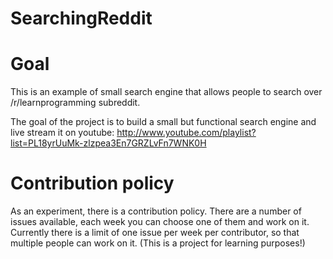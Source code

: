 SearchingReddit
===============

# Goal

This is an example of small search engine that allows people to search over /r/learnprogramming subreddit.

The goal of the project is to build a small but functional search engine and live stream it on youtube: http://www.youtube.com/playlist?list=PL18yrUuMk-zlzpea3En7GRZLvFn7WNK0H

# Contribution policy

As an experiment, there is a contribution policy. There are a number of issues available, each week you can choose one of them and work on it. Currently there is a limit of one issue per week per contributor, so that multiple people can work on it. (This is a project for learning purposes!)
